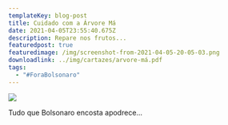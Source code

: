 ```yaml
---
templateKey: blog-post
title: Cuidado com a Árvore Má
date: 2021-04-05T23:55:40.675Z
description: Repare nos frutos...
featuredpost: true
featuredimage: /img/screenshot-from-2021-04-05-20-05-03.png
downloadlink: ../img/cartazes/arvore-má.pdf
tags:
  - "#ForaBolsonaro"
---
```

![](/img/screenshot-from-2021-04-05-20-05-03.png)

Tudo que Bolsonaro encosta apodrece...